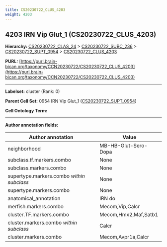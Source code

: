 ```yaml
---
title: CS20230722_CLUS_4203
weight: 4203
---
```

## 4203 IRN Vip Glut_1 (CS20230722_CLUS_4203)
<b>Hierarchy: </b>
[CS20230722_CLAS_24](../CS20230722_CLAS_24) >
[CS20230722_SUBC_236](../CS20230722_SUBC_236) >
[CS20230722_SUPT_0954](../CS20230722_SUPT_0954) >
[CS20230722_CLUS_4203](../CS20230722_CLUS_4203)

**PURL:** [https://purl.brain-bican.org/taxonomy/CCN20230722/CS20230722_CLUS_4203](https://purl.brain-bican.org/taxonomy/CCN20230722/CS20230722_CLUS_4203)

---


**Labelset:** cluster (Rank: 0)

**Parent Cell Set:** 0954 IRN Vip Glut_1 ([CS20230722_SUPT_0954](../CS20230722_SUPT_0954))



**Cell Ontology Term:** 

[MARKER GENES.]: #


---

[TRANSFERRED ANNOTATIONS.]: #


[AUTHOR ANNOTATION FIELDS.]: #


**Author annotation fields:**

| Author annotation | Value |
|-------------------|-------|
|neighborhood|MB-HB-Glut-Sero-Dopa|
|subclass.tf.markers.combo|None|
|subclass.markers.combo|None|
|supertype.markers.combo _within subclass_|None|
|supertype.markers.combo|None|
|anatomical_annotation|IRN do|
|merfish.markers.combo|Mecom,Vip,Calcr|
|cluster.TF.markers.combo|Mecom,Hmx2,Maf,Satb1|
|cluster.markers.combo _within subclass_|Calcr|
|cluster.markers.combo|Mecom,Avpr1a,Calcr|
